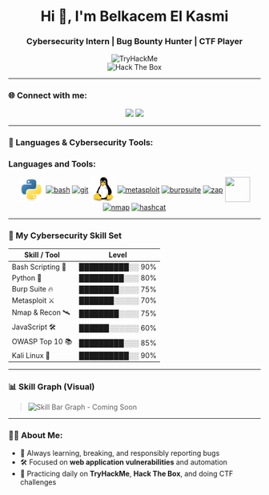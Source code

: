 <h1 align="center">Hi 👋, I'm Belkacem El Kasmi</h1>
<h3 align="center">Cybersecurity Intern | Bug Bounty Hunter | CTF Player</h3>

<p align="center">
  <img src="https://tryhackme-badges.s3.amazonaws.com/blkcm.d4y.png" alt="TryHackMe" />
  <br>
  <img src="https://www.hackthebox.com/badge/image/2166806" alt="Hack The Box" />
</p>

---

### 🌐 Connect with me:
<p align="center">
  <a href="https://twitter.com/YOUR_TWITTER" target="_blank"><img src="https://img.shields.io/badge/Twitter-1DA1F2?style=flat&logo=twitter&logoColor=white"/></a>
  <a href="https://www.linkedin.com/in/belkacem-el-kasmi-53ab88208" target="_blank"><img src="https://img.shields.io/badge/LinkedIn-0077B5?style=flat&logo=linkedin&logoColor=white"/></a>
</p>

---

### 🧰 Languages & Cybersecurity Tools:
<h3 align="left">Languages and Tools:</h3>
<p align="center">
<a href="https://www.python.org" target="blank"><img align="center" src="https://raw.githubusercontent.com/devicons/devicon/master/icons/python/python-original.svg" alt="python" width="50" height="50" /></a>
<a href="https://www.gnu.org/software/bash/" target="blank"><img align="center" src="https://icon-library.com/images/bash-icon/bash-icon-6.jpg" alt="bash" width="50" height="50" /></a>
<a href="https://git-scm.com/" target="_blank" rel="noreferrer"><img align="center" src="https://www.vectorlogo.zone/logos/git-scm/git-scm-icon.svg" alt="git" width="50" height="50" /></a>
<a href="https://www.linux.org/" target="_blank" rel="noreferrer"><img align="center" src="https://raw.githubusercontent.com/devicons/devicon/master/icons/linux/linux-original.svg" alt="linux" width="50" height="50" /></a>
<a href="https://www.metasploit.com" target="_blank" rel="noreferrer"><img align="center" src="https://www.metasploit.com/includes/images/favicon.ico" alt="metasploit" width="50" height="50" /></a>
<a href="https://portswigger.net/burp" target="_blank" rel="noreferrer"><img align="center" src="https://avatars.githubusercontent.com/u/13749115?s=200&v=4" alt="burpsuite" width="50" height="50" /></a>
<a href="https://www.zaproxy.org/" target="_blank" rel="noreferrer"><img align="center" src="https://avatars.githubusercontent.com/u/6716868?s=48&v=4" alt="zap" width="50" height="50" /></a>
<a href="https://www.wireshark.org/" target="_blank" rel="noreferrer"><img align="center" src="https://www.wireshark.org/assets/icons/favicon.ico" alt="" width="50" height="50" /></a>
<a href="https://nmap.org/" target="_blank" rel="noreferrer"><img align="center" src="https://avatars.githubusercontent.com/u/63385?s=48&v=4" alt="nmap" width="50" height="50" /></a>
<a href="https://hashcat.net/hashcat/" target="_blank" rel="noreferrer"><img align="center" src="https://avatars.githubusercontent.com/u/15949799?s=48&v=4" alt="hashcat" width="50" height="50" /></a>
<!--<a href="" target="_blank" rel="noreferrer"><img align="center" src="" alt="" width="50" height="50" /></a>-->
</p>

---

### 🧠 My Cybersecurity Skill Set

| Skill / Tool         | Level        |
|----------------------|--------------|
| Bash Scripting 🐚     | ██████████░░ 90% |
| Python 🐍            | █████████░░░ 80% |
| Burp Suite 🔥        | ████████░░░░ 75% |
| Metasploit ⚔️        | ███████░░░░░ 70% |
| Nmap & Recon 🛰️      | ████████░░░░ 75% |
| JavaScript 🛠️        | ██████░░░░░░ 60% |
| OWASP Top 10 📚       | █████████░░░ 85% |
| Kali Linux 🐉        | ██████████░░ 90% |

---

### 📊 Skill Graph (Visual)

> ![Skill Bar Graph - Coming Soon](https://via.placeholder.com/600x200?text=Skill+Bar+Graph+Image+Here)


---

### 🧑‍💻 About Me:
- 🧠 Always learning, breaking, and responsibly reporting bugs
- 🛠️ Focused on **web application vulnerabilities** and automation
- 🎯 Practicing daily on **TryHackMe**, **Hack The Box**, and doing CTF challenges
